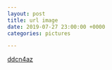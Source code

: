 ```yaml
---
layout: post
title: url image
date: 2019-07-27 23:00:00 +0000
categories: pictures

---
```

[ddcn4az](https://i.imgur.com/yKKZyDp.jpg)